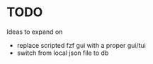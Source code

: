 # TODO
Ideas to expand on
 - replace scripted fzf gui with a proper gui/tui
 - switch from local json file to db
